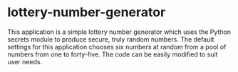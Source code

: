 # lottery-number-generator
This application is a simple lottery number generator which uses the Python secrets module to produce secure, truly random numbers.
The default settings for this application chooses six numbers at random from a pool of numbers from one to forty-five.
The code can be easily modified to suit user needs.
